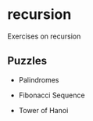 # recursion
Exercises on recursion

## Puzzles

* Palindromes

* Fibonacci Sequence

* Tower of Hanoi
